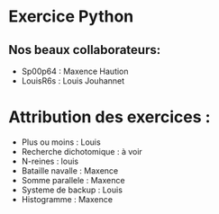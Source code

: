 # Exercice Python

## Nos beaux collaborateurs:

- Sp00p64 : Maxence Haution
- LouisR6s : Louis Jouhannet

# Attribution des exercices : 
- Plus ou moins : Louis
- Recherche dichotomique : à voir 
- N-reines : louis
- Bataille navalle : Maxence
- Somme parallele : Maxence 
- Systeme de backup : Louis
- Histogramme : Maxence
